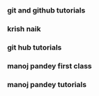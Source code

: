 ### git and github tutorials

### krish naik

### git hub tutorials

### manoj pandey first class
### manoj pandey tutorials 
